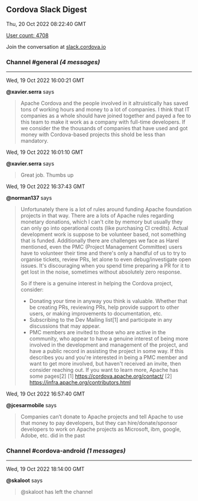 ## Cordova Slack Digest
Thu, 20 Oct 2022 08:22:40 GMT

[User count: 4708](https://cordova.slack.com/)


Join the conversation at [slack.cordova.io](http://slack.cordova.io/)

### __Channel #general__ _(4 messages)_
---

Wed, 19 Oct 2022 16:00:21 GMT

__@xavier.serra__ says 
> Apache Cordova and the people involved in it altruistically has saved tons of working hours and money to a lot of companies. I think that IT companies as a whole should have joined together and payed a fee to this team to make it work as a company with full-time developers. If we consider the the thousands of companies that have used and got money with Cordova-based projects this shold be less than mandatory.
> 

Wed, 19 Oct 2022 16:01:10 GMT

__@xavier.serra__ says 
> Great job. Thumbs up
> 

Wed, 19 Oct 2022 16:37:43 GMT

__@norman137__ says 
> Unfortunately there is a lot of rules around funding Apache foundation projects in that way. There are a lots of Apache rules regarding monetary donations, which I can't cite by memory but usually they can only go into operational costs (like purchasing CI credits). Actual development work is suppose to be volunteer based, not something that is funded.  Additionally there are challenges we face as Harel mentioned, even the PMC (Project Management Committee) users have to volunteer their time and there's only a handful of us to try to organise tickets, review PRs, let alone to even debug/investigate open issues. It's discouraging when you spend time preparing a PR for it to get lost in the noise, sometimes without absolutely zero response.
> 
> So if there is a genuine interest in helping the Cordova project, consider:
> - Donating your time in anyway you think is valuable. Whether that be creating PRs, reviewing PRs, help provide support to other users, or making improvements to documentation, etc.
> - Subscribing to the Dev Mailing list[1] and participate in any discussions that may appear.
> - PMC members are invited to those who are active in the community, who appear to have a genuine interest of being more involved in the development and management of the project, and have a public record in assisting the project in some way. If this describes you and you're interested in being a PMC member and want to get more involved, but haven't received an invite, then consider reaching out. If you want to learn more, Apache has some pages[2]
> [1] <https://cordova.apache.org/contact/>
> [2] <https://infra.apache.org/contributors.html>
> 

Wed, 19 Oct 2022 16:57:40 GMT

__@jcesarmobile__ says 
> Companies can’t donate to Apache projects and tell Apache to use that money to pay developers, but they can hire/donate/sponsor developers to work on Apache projects as Microsoft, ibm, google, Adobe, etc. did in the past
> 

### __Channel #cordova-android__ _(1 messages)_
---

Wed, 19 Oct 2022 18:14:00 GMT

__@skaloot__ says 
> @skaloot has left the channel
> 
